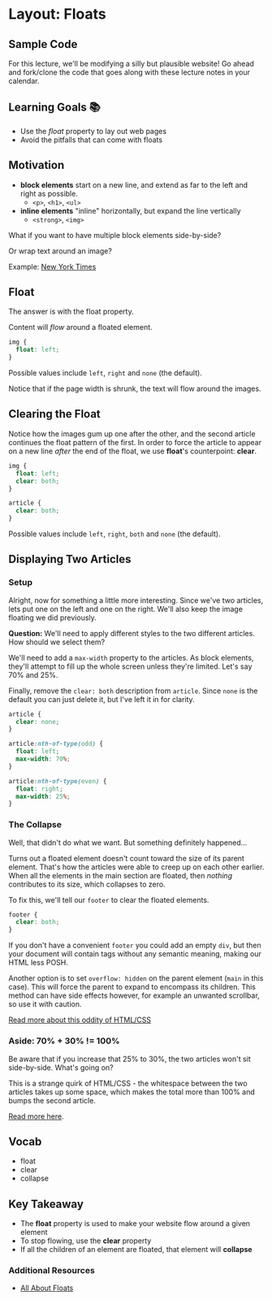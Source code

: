 # Layout: Floats

## Sample Code
For this lecture, we'll be modifying a silly but plausible website! Go ahead and fork/clone the code that goes along with these lecture notes in your calendar.

## Learning Goals 📚
- Use the *float* property to lay out web pages
- Avoid the pitfalls that can come with floats

## Motivation
- __block elements__ start on a new line, and extend as far to the left and right as possible.
  - `<p>`, `<h1>`, `<ul>`
- __inline elements__ "inline" horizontally, but expand the line vertically
  - `<strong>`, `<img>`

What if you want to have multiple block elements side-by-side?

Or wrap text around an image?

Example: [New York Times](http://www.nytimes.com/)

## Float
The answer is with the float property.

Content will *flow* around a floated element.

```css
img {
  float: left;
}
```

Possible values include `left`, `right` and `none` (the default).

Notice that if the page width is shrunk, the text will flow around the images.

## Clearing the Float
Notice how the images gum up one after the other, and the second article continues the float pattern of the first. In order to force the article to appear on a new line *after* the end of the float, we use __float__'s counterpoint: __clear__.

```css
img {
  float: left;
  clear: both;
}

article {
  clear: both;
}
```

Possible values include `left`, `right`, `both` and `none` (the default).

## Displaying Two Articles
### Setup
Alright, now for something a little more interesting. Since we've two articles, lets put one on the left and one on the right. We'll also keep the image floating we did previously.

**Question:** We'll need to apply different styles to the two different articles. How should we select them?

We'll need to add a `max-width` property to the articles. As block elements, they'll attempt to fill up the whole screen unless they're limited. Let's say 70% and 25%.

Finally, remove the `clear: both` description from `article`. Since `none` is the default you can just delete it, but I've left it in for clarity.

```css
article {
  clear: none;
}

article:nth-of-type(odd) {
  float: left;
  max-width: 70%;
}

article:nth-of-type(even) {
  float: right;
  max-width: 25%;
}
```

### The Collapse
Well, that didn't do what we want. But something definitely happened...

Turns out a floated element doesn't count toward the size of its parent element. That's how the articles were able to creep up on each other earlier. When all the elements in the main section are floated, then *nothing* contributes to its size, which collapses to zero.

To fix this, we'll tell our `footer` to clear the floated elements.

```css
footer {
  clear: both;
}
```

If you don't have a convenient `footer` you could add an empty `div`, but then your document will contain tags without any semantic meaning, making our HTML less POSH.

Another option is to set `overflow: hidden` on the parent element (`main` in this case). This will force the parent to expand to encompass its children. This method can have side effects however, for example an unwanted scrollbar, so use it with caution.

[Read more about this oddity of HTML/CSS](https://css-tricks.com/all-about-floats/#article-header-id-4)

### Aside: 70% + 30% != 100%
Be aware that if you increase that 25% to 30%, the two articles won't sit side-by-side. What's going on?

This is a strange quirk of HTML/CSS - the whitespace between the two articles takes up some space, which makes the total more than 100% and bumps the second article.

[Read more here](http://stackoverflow.com/questions/6871996/css-two-inline-block-width-50-elements-dont-stack).

## Vocab
- float
- clear
- collapse

## Key Takeaway
- The __float__ property is used to make your website flow around a given element
- To stop flowing, use the __clear__ property
- If all the children of an element are floated, that element will __collapse__

### Additional Resources
- [All About Floats](https://css-tricks.com/all-about-floats/)
